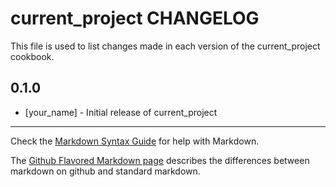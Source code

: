 # current_project CHANGELOG

This file is used to list changes made in each version of the current_project cookbook.

## 0.1.0
- [your_name] - Initial release of current_project

- - -
Check the [Markdown Syntax Guide](http://daringfireball.net/projects/markdown/syntax) for help with Markdown.

The [Github Flavored Markdown page](http://github.github.com/github-flavored-markdown/) describes the differences between markdown on github and standard markdown.
